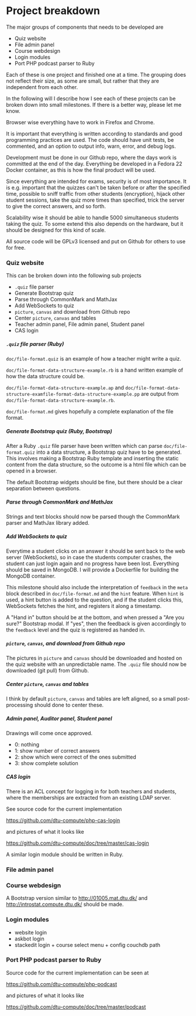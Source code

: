 # Project breakdown

The major groups of components that needs to be developed are

* Quiz website
* File admin panel
* Course webdesign
* Login modules
* Port PHP podcast parser to Ruby

Each of these is one project and finished one at a time. The grouping does not reflect their size, as some are small, but rather that they are independent from each other.

In the following will I describe how I see each of these projects can be broken down into small milestones. If there is a better way, please let me know.

Browser wise everything have to work in Firefox and Chrome.

It is important that everything is written according to standards and good programming practices are used. The code should have unit tests, be commented, and an option to output info, warn, error, and debug logs.

Development must be done in our Github repo, where the days work is committed at the end of the day. Everything be developed in a Fedora 22 Docker container, as this is how the final product will be used.

Since everything are intended for exams, security is of most importance. It is e.g. important that the quizzes can't be taken before or after the specified time, possible to sniff traffic from other students (encryption), hijack other student sessions, take the quiz more times than specified, trick the server to give the correct answers, and so forth.

Scalability wise it should be able to handle 5000 simultaneous students taking the quiz. To some extend this also depends on the hardware, but it should be designed for this kind of scale.

All source code will be GPLv3 licensed and put on Github for others to use for free.


### Quiz website

This can be broken down into the following sub projects

* `.quiz` file parser
* Generate Bootstrap quiz
* Parse through CommonMark and MathJax
* Add WebSockets to quiz
* `picture`, `canvas` and download from Github repo
* Center `picture`, `canvas` and tables
* Teacher admin panel, File admin panel, Student panel
* CAS login


##### `.quiz` file parser (Ruby)

`doc/file-format.quiz` is an example of how a teacher might write a quiz.

`doc/file-format-data-structure-example.rb` is a hand written example of how the data structure could be.

`doc/file-format-data-structure-example.ap` and `doc/file-format-data-structure-examfile-format-data-structure-example.pp` are output from `doc/file-format-data-structure-example.rb`.

`doc/file-format.md` gives hopefully a complete explanation of the file format.


##### Generate Bootstrap quiz (Ruby, Bootstrap)

After a Ruby `.quiz` file parser have been written which can parse `doc/file-format.quiz` into a data structure, a Bootstrap quiz have to be generated. This involves making a Bootstrap Ruby template and inserting the static content from the data structure, so the outcome is a html file which can be opened in a browser.

The default Bootstrap widgets should be fine, but there should be a clear separation between questions.


##### Parse through CommonMark and MathJax

Strings and text blocks should now be parsed though the CommonMark parser and MathJax library added.


##### Add WebSockets to quiz

Everytime a student clicks on an answer it should be sent back to the web server (WebSockets), so in case the students computer crashes, the student can just login again and no progress have been lost. Everything should be saved in MongoDB. I will provide a Dockerfile for building the MongoDB container.

This milestone should also include the interpretation of `feedback` in the `meta` block described in `doc/file-format.md` and the `hint` feature. When `hint` is used, a hint button is added to the question, and if the student clicks this, WebSockets fetches the hint, and registers it along a timestamp.

A "Hand in" button should be at the bottom, and when pressed a "Are you sure?" Bootstrap modal. If "yes", then the feedback is given accordingly to the `feedback` level and the quiz is registered as handed in.


##### `picture`, `canvas`, and download from Github repo

The pictures in `picture` and `canvas` should be downloaded and hosted on the quiz website with an unpredictable name. The `.quiz` file should now be downloaded (git pull) from Github.


##### Center `picture`, `canvas` and tables

I think by default `picture`, `canvas` and tables are left aligned, so a small post-processing should done to center these.


##### Admin panel, Auditor panel, Student panel

Drawings will come once approved.

* 0: nothing
* 1: show number of correct answers
* 2: show which were correct of the ones submitted
* 3: show complete solution


##### CAS login

There is an ACL concept for logging in for both teachers and students, where the memberships are extracted from an existing LDAP server. 

See source code for the current implementation

https://github.com/dtu-compute/php-cas-login

and pictures of what it looks like

https://github.com/dtu-compute/doc/tree/master/cas-login

A similar login module should be written in Ruby.

### File admin panel

### Course webdesign

A Bootstrap version similar to http://01005.mat.dtu.dk/ and http://introstat.compute.dtu.dk/ should be made.


### Login modules

* website login
* askbot login
* stackedit login + course select menu + config couchdb path


### Port PHP podcast parser to Ruby

Source code for the current implementation can be seen at

https://github.com/dtu-compute/php-podcast

and pictures of what it looks like

https://github.com/dtu-compute/doc/tree/master/podcast
